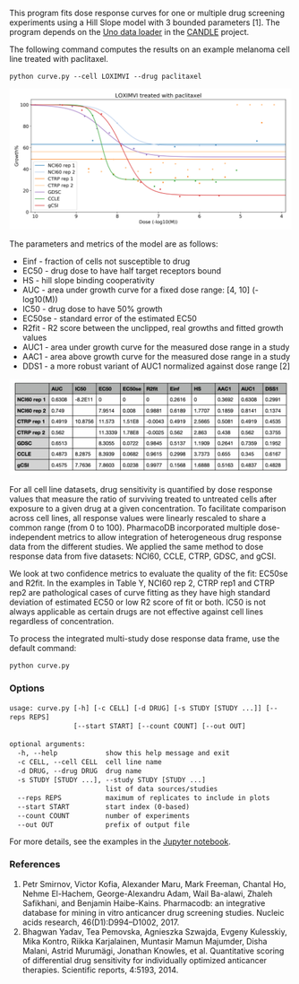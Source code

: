 

This program fits dose response curves for one or multiple drug screening experiments using a Hill Slope model with 3 bounded parameters [1].
The program depends on the [Uno data loader](https://github.com/ECP-CANDLE/Benchmarks/blob/master/Pilot1/Uno/uno_data.py) in the [CANDLE](https://github.com/ECP-CANDLE) project.

The following command computes the results on an example melanoma cell line treated with paclitaxel.

```
python curve.py --cell LOXIMVI --drug paclitaxel
```

![LOXIMVI treated with paclitaxel](/figs/LOXIMVI-paclitaxel.png?raw=true)

The parameters and metrics of the model are as follows:
* Einf - fraction of cells not susceptible to drug
* EC50 - drug dose to have half target receptors bound
* HS - hill slope binding cooperativity
* AUC - area under growth curve for a fixed dose range: [4, 10] (-log10(M))
* IC50 - drug dose to have 50% growth
* EC50se - standard error of the estimated EC50
* R2fit - R2 score between the unclipped, real growths and fitted growth values
* AUC1 - area under growth curve for the measured dose range in a study
* AAC1 - area above growth curve for the measured dose range in a study
* DDS1 - a more robust variant of AUC1 normalized against dose range [2]

![LOXIMVI treated with paclitaxel](/figs/LOXIMVI-paclitaxel-table.png?raw=true)

For all cell line datasets, drug sensitivity is quantified by dose response values that measure the ratio of surviving treated to untreated cells after exposure to a given drug at a given concentration.
To facilitate comparison across cell lines, all response values were linearly rescaled to share a common range (from 0 to 100).
PharmacoDB incorporated multiple dose-independent metrics to allow integration of heterogeneous drug response data from the different studies.
We applied the same method to dose response data from five datasets: NCI60, CCLE, CTRP, GDSC, and gCSI.

We look at two confidence metrics to evaluate the quality of the fit: EC50se and R2fit.
In the examples in Table Y, NCI60 rep 2, CTRP rep1 and CTRP rep2 are pathological cases of curve fitting as they have high standard deviation of estimated EC50 or low R2 score of fit or both.
IC50 is not always applicable as certain drugs are not effective against cell lines regardless of concentration.

To process the integrated multi-study dose response data frame, use the default command:
```
python curve.py
```

### Options
```
usage: curve.py [-h] [-c CELL] [-d DRUG] [-s STUDY [STUDY ...]] [--reps REPS]
                [--start START] [--count COUNT] [--out OUT]

optional arguments:
  -h, --help            show this help message and exit
  -c CELL, --cell CELL  cell line name
  -d DRUG, --drug DRUG  drug name
  -s STUDY [STUDY ...], --study STUDY [STUDY ...]
                        list of data sources/studies
  --reps REPS           maximum of replicates to include in plots
  --start START         start index (0-based)
  --count COUNT         number of experiments
  --out OUT             prefix of output file
```

For more details, see the examples in the [Jupyter notebook](https://github.com/levinas/curve/blob/master/response-curve-fit.ipynb). 

### References
1. Petr Smirnov, Victor Kofia, Alexander Maru, Mark Freeman, Chantal Ho, Nehme El-Hachem, George-Alexandru Adam, Wail Ba-alawi, Zhaleh Safikhani, and Benjamin Haibe-Kains. Pharmacodb: an integrative database for mining in vitro anticancer drug screening studies. Nucleic acids research, 46(D1):D994–D1002, 2017.
2. Bhagwan Yadav, Tea Pemovska, Agnieszka Szwajda, Evgeny Kulesskiy, Mika Kontro, Riikka Karjalainen, Muntasir Mamun Majumder, Disha Malani, Astrid Murumägi, Jonathan Knowles, et al. Quantitative scoring of differential drug sensitivity for individually optimized anticancer therapies. Scientific reports, 4:5193, 2014.
